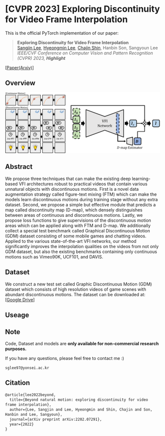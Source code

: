# [CVPR 2023] Exploring Discontinuity for Video Frame Interpolation

This is the official PyTorch implementation of our paper:

> **Exploring Discontinuity for Video Frame Interpolation** \
> [Sangjin Lee](https://github.com/pandatimo), [Hyeongmin Lee](https://github.com/HyeongminLEE), [Chajin Shin](https://github.com/ChajinShin), Hanbin Son, Sangyoun Lee *\
> IEEE/CVF Conference on Computer Vision and Pattern Recognition (CVPR) 2023, **Highlight***

[[Paper(Arxiv)](https://arxiv.org/abs/2202.07291)]
## Overview
![overview](./imgs/overview.png)

## Abstract
We propose three techniques that can make the existing deep learning-based VFI architectures robust to practical videos that contain various unnatural objects with discontinuous motions. First is a novel data augmentation strategy called figure-text mixing (FTM) which can make the models learn discontinuous motions during training stage without any extra dataset. Second, we propose a simple but effective module that predicts a map called discontinuity map (D-map), which densely distinguishes between areas of continuous and discontinuous motions. Lastly, we propose loss functions to give supervisions of the discontinuous motion areas which can be applied along with FTM and D-map. We additionally collect a special test benchmark called Graphical Discontinuous Motion (GDM) dataset consisting of some mobile games and chatting videos. Applied to the various state-of-the-art VFI networks, our method significantly improves the interpolation qualities on the videos from not only GDM dataset, but also the existing benchmarks containing only continuous motions such as Vimeo90K, UCF101, and DAVIS.

## Dataset
We construct a new test set called Graphic Discontinuous Motion (GDM) dataset which consists of high resolution videos of game scenes with abundant discontinuous motions. The dataset can be downloaded at: [[Google Drive](https://drive.google.com/file/d/1CbeGLPq91aaAun2ZvHIigJ9S_94bztMG/view?usp=sharing)]

## Useage

## Note
Code, Dataset and models are **only available for non-commercial research purposes.**

If you have any questions, please feel free to contact me :)
```
sglee97@yonsei.ac.kr
```

## Citation
```
@article{lee2022beyond,
  title={Beyond natural motion: exploring discontinuity for video frame interpolation},
  author={Lee, Sangjin and Lee, Hyeongmin and Shin, Chajin and Son, Hanbin and Lee, Sangyoun},
  journal={arXiv preprint arXiv:2202.07291},
  year={2022}
}
```
